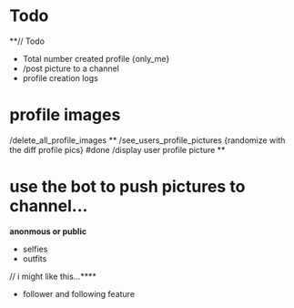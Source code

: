 # Todo 

**// Todo

* Total number created profile {only_me}
* /post picture to a channel 
* profile creation logs


# profile images
/delete_all_profile_images **
/see_users_profile_pictures {randomize with the diff profile pics} #done 
/display user profile picture **

# use the bot to push pictures to channel...

**anonmous or public**
* selfies
* outfits

// i might like this...****
* follower and following feature